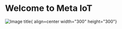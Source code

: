 # Welcome to Meta IoT
![Image title](https://cdn.pixabay.com/photo/2016/11/18/10/59/smartphone-1833950_1280.png){ align=center width="300" height="300"}


  